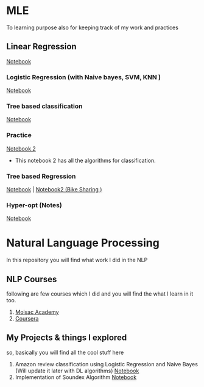 # MLE
To learning purpose also for  keeping track of my work and practices

## Linear Regression
[Notebook](https://github.com/rushikeshnaik779/MLE/blob/master/LinearRegression%20Assumptions/LinReg.ipynb)



### Logistic Regression (with Naive bayes, SVM, KNN )
[Notebook](https://github.com/rushikeshnaik779/MLE/blob/master/LogisticRegression/LogR.ipynb)

### Tree based classification
[Notebook](https://github.com/rushikeshnaik779/MLE/blob/master/TreeBasedClassification/v%200.0.1.ipynb)
### Practice  
[Notebook 2](https://github.com/rushikeshnaik779/MLE/blob/master/TreeBasedClassification/Salary_classification1.ipynb)
* This notebook 2 has all the algorithms for classification.

### Tree based Regression
[Notebook](https://github.com/rushikeshnaik779/MLE/blob/master/TreeBasedRegression/v%200.0.1.ipynb)
 | 
 [Notebook2 (Bike Sharing )](https://github.com/rushikeshnaik779/MLE/blob/master/TreeBasedRegression/Bike%20Sharing%20Data/Bike_Sharing.ipynb)

### Hyper-opt (Notes)
[Notebook](https://github.com/rushikeshnaik779/MLE/blob/master/Hyper_Opt_exercises%20/Exercise%20One.ipynb)


# Natural Language Processing 

In this repository you will find what work I did in the NLP 

## NLP Courses
following are few courses which I did and you will find the what I learn in it too. 
1) [Moisac Academy]('https://github.com/rushikeshnaik779/MLE/tree/master/MOISAC-NLP') 
2) [Coursera]('https://github.com/rushikeshnaik779/MLE/tree/master/MOISAC-NLP/NLPC')


## My Projects & things I explored
so, basically you will find all the cool stuff here 

1) Amazon review classification using Logistic Regression and Naive Bayes (Will update it later with DL algorithms) [Notebook]('')
2) Implementation of Soundex Algorithm [Notebook]('https://github.com/rushikeshnaik779/MLE/blob/master/MOISAC-NLP/SOUNDEX.ipynb') 
